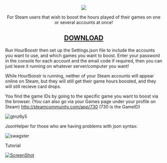 <p align="center">
  <img src="http://i.imgur.com/MJN4zty.png"/>
  <p align="center">For Steam users that wish to boost the hours played of their games on one or several accounts at once!</p>
  <h2 align="center"><a href="https://github.com/Ezzpify/HourBoostr/releases">DOWNLOAD</a></h2>
</p>



Run HourBoostr then set up the Settings.json file to include the accounts you want to use, and which games you want to boost.
Enter your password in the console for each account and the email code if required, then you can just leave it running on whatever server/computer you want!

While HourBoostr is running, neither of your Steam accounts will appear online on Steam, but they will still get their game hours boosted, and they will still recieve card drops.

You find the game IDs by going to the specific game you want to boost via the browser.
(You can also go via your Games page under your profile on Steam)
http://steamcommunity.com/app/730 (730 is the GameID)

![gtnz6y5](http://i.imgur.com/W1mCHgi.png)

JsonHelper for those who are having problems with json syntax:

![swagster](http://i.imgur.com/HcOcU0g.gif)

Tutorial

[![ScreenShot](http://i.imgur.com/UfbT2el.jpg)](http://youtu.be/QYdwOuAa45A)
